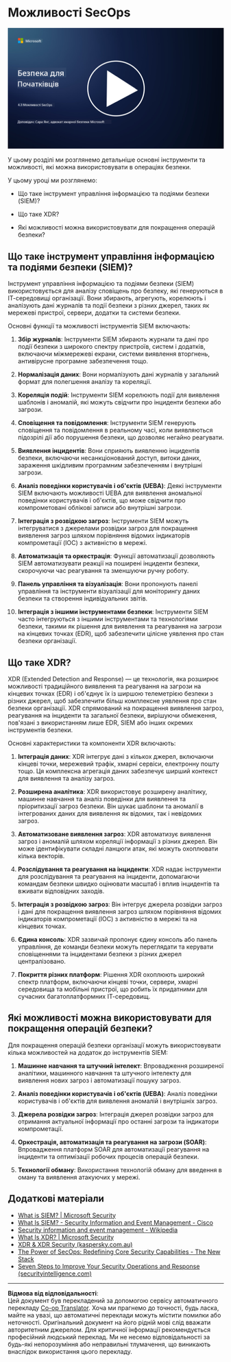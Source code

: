 <!--
CO_OP_TRANSLATOR_METADATA:
{
  "original_hash": "553eb694c89f1caca0694e8d8ab89e0e",
  "translation_date": "2025-09-03T21:48:23+00:00",
  "source_file": "4.3 SecOps capabilities.md",
  "language_code": "uk"
}
-->
# Можливості SecOps

[![Дивитися відео](../../translated_images/4-3_placeholder.e6e2ff578a715178985449c7f550e382f9b199847b709653a5e0af6145a8e82f.uk.png)](https://learn-video.azurefd.net/vod/player?id=bdbc1c7c-307b-4519-b8ad-b142434c0461)

У цьому розділі ми розглянемо детальніше основні інструменти та можливості, які можна використовувати в операціях безпеки.

У цьому уроці ми розглянемо:

- Що таке інструмент управління інформацією та подіями безпеки (SIEM)?

- Що таке XDR?

- Які можливості можна використовувати для покращення операцій безпеки?

## Що таке інструмент управління інформацією та подіями безпеки (SIEM)?

Інструмент управління інформацією та подіями безпеки (SIEM) використовується для аналізу сповіщень про безпеку, які генеруються в ІТ-середовищі організації. Вони збирають, агрегують, корелюють і аналізують дані журналів та події безпеки з різних джерел, таких як мережеві пристрої, сервери, додатки та системи безпеки.

Основні функції та можливості інструментів SIEM включають:

1. **Збір журналів**: Інструменти SIEM збирають журнали та дані про події безпеки з широкого спектру пристроїв, систем і додатків, включаючи міжмережеві екрани, системи виявлення вторгнень, антивірусне програмне забезпечення тощо.

2. **Нормалізація даних**: Вони нормалізують дані журналів у загальний формат для полегшення аналізу та кореляції.

3. **Кореляція подій**: Інструменти SIEM корелюють події для виявлення шаблонів і аномалій, які можуть свідчити про інциденти безпеки або загрози.

4. **Сповіщення та повідомлення**: Інструменти SIEM генерують сповіщення та повідомлення в реальному часі, коли виявляються підозрілі дії або порушення безпеки, що дозволяє негайно реагувати.

5. **Виявлення інцидентів**: Вони сприяють виявленню інцидентів безпеки, включаючи несанкціонований доступ, витоки даних, зараження шкідливим програмним забезпеченням і внутрішні загрози.

6. **Аналіз поведінки користувачів і об'єктів (UEBA)**: Деякі інструменти SIEM включають можливості UEBA для виявлення аномальної поведінки користувачів і об'єктів, що може свідчити про компрометовані облікові записи або внутрішні загрози.

7. **Інтеграція з розвідкою загроз**: Інструменти SIEM можуть інтегруватися з джерелами розвідки загроз для покращення виявлення загроз шляхом порівняння відомих індикаторів компрометації (IOC) з активністю в мережі.

8. **Автоматизація та оркестрація**: Функції автоматизації дозволяють SIEM автоматизувати реакції на поширені інциденти безпеки, скорочуючи час реагування та зменшуючи ручну роботу.

9. **Панель управління та візуалізація**: Вони пропонують панелі управління та інструменти візуалізації для моніторингу даних безпеки та створення індивідуальних звітів.

10. **Інтеграція з іншими інструментами безпеки**: Інструменти SIEM часто інтегруються з іншими інструментами та технологіями безпеки, такими як рішення для виявлення та реагування на загрози на кінцевих точках (EDR), щоб забезпечити цілісне уявлення про стан безпеки організації.

## Що таке XDR?

XDR (Extended Detection and Response) — це технологія, яка розширює можливості традиційного виявлення та реагування на загрози на кінцевих точках (EDR) і об'єднує їх із ширшою телеметрією безпеки з різних джерел, щоб забезпечити більш комплексне уявлення про стан безпеки організації. XDR спрямований на покращення виявлення загроз, реагування на інциденти та загальної безпеки, вирішуючи обмеження, пов'язані з використанням лише EDR, SIEM або інших окремих інструментів безпеки.

Основні характеристики та компоненти XDR включають:

1. **Інтеграція даних**: XDR інтегрує дані з кількох джерел, включаючи кінцеві точки, мережевий трафік, хмарні сервіси, електронну пошту тощо. Ця комплексна агрегація даних забезпечує ширший контекст для виявлення та аналізу загроз.

2. **Розширена аналітика**: XDR використовує розширену аналітику, машинне навчання та аналіз поведінки для виявлення та пріоритизації загроз безпеки. Він шукає шаблони та аномалії в інтегрованих даних для виявлення як відомих, так і невідомих загроз.

3. **Автоматизоване виявлення загроз**: XDR автоматизує виявлення загроз і аномалій шляхом кореляції інформації з різних джерел. Він може ідентифікувати складні ланцюги атак, які можуть охоплювати кілька векторів.

4. **Розслідування та реагування на інциденти**: XDR надає інструменти для розслідування та реагування на інциденти, допомагаючи командам безпеки швидко оцінювати масштаб і вплив інцидентів та вживати відповідних заходів.

5. **Інтеграція з розвідкою загроз**: Він інтегрує джерела розвідки загроз і дані для покращення виявлення загроз шляхом порівняння відомих індикаторів компрометації (IOC) з активністю в мережі та на кінцевих точках.

6. **Єдина консоль**: XDR зазвичай пропонує єдину консоль або панель управління, де команди безпеки можуть переглядати та керувати сповіщеннями та інцидентами безпеки з різних джерел централізовано.

7. **Покриття різних платформ**: Рішення XDR охоплюють широкий спектр платформ, включаючи кінцеві точки, сервери, хмарні середовища та мобільні пристрої, що робить їх придатними для сучасних багатоплатформних ІТ-середовищ.

## Які можливості можна використовувати для покращення операцій безпеки?

Для покращення операцій безпеки організації можуть використовувати кілька можливостей на додаток до інструментів SIEM:

1. **Машинне навчання та штучний інтелект**: Впровадження розширеної аналітики, машинного навчання та штучного інтелекту для виявлення нових загроз і автоматизації пошуку загроз.

2. **Аналіз поведінки користувачів і об'єктів (UEBA)**: Аналіз поведінки користувачів і об'єктів для виявлення аномалій і внутрішніх загроз.

3. **Джерела розвідки загроз**: Інтеграція джерел розвідки загроз для отримання актуальної інформації про останні загрози та індикатори компрометації.

4. **Оркестрація, автоматизація та реагування на загрози (SOAR)**: Впровадження платформ SOAR для автоматизації реагування на інциденти та оптимізації робочих процесів операцій безпеки.

5. **Технології обману**: Використання технологій обману для введення в оману та виявлення атакуючих у мережі.

## Додаткові матеріали

- [What is SIEM? | Microsoft Security](https://www.microsoft.com/security/business/security-101/what-is-siem?WT.mc_id=academic-96948-sayoung)  
- [What Is SIEM? - Security Information and Event Management - Cisco](https://www.cisco.com/c/en/us/products/security/what-is-siem.html)  
- [Security information and event management - Wikipedia](https://en.wikipedia.org/wiki/Security_information_and_event_management)  
- [What Is XDR? | Microsoft Security](https://www.microsoft.com/security/business/security-101/what-is-xdr?WT.mc_id=academic-96948-sayoung)  
- [XDR & XDR Security (kaspersky.com.au)](https://www.kaspersky.com.au/resource-center/definitions/what-is-xdr)  
- [The Power of SecOps: Redefining Core Security Capabilities - The New Stack](https://thenewstack.io/the-power-of-secops-redefining-core-security-capabilities/)  
- [Seven Steps to Improve Your Security Operations and Response (securityintelligence.com)](https://securityintelligence.com/seven-steps-to-improve-your-security-operations-and-response/)  

---

**Відмова від відповідальності**:  
Цей документ був перекладений за допомогою сервісу автоматичного перекладу [Co-op Translator](https://github.com/Azure/co-op-translator). Хоча ми прагнемо до точності, будь ласка, майте на увазі, що автоматичні переклади можуть містити помилки або неточності. Оригінальний документ на його рідній мові слід вважати авторитетним джерелом. Для критичної інформації рекомендується професійний людський переклад. Ми не несемо відповідальності за будь-які непорозуміння або неправильні тлумачення, що виникають внаслідок використання цього перекладу.